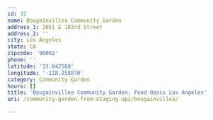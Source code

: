 ```yaml
---
id: 31
name: Bougainvillea Community Garden
address_1: 2051 E 103rd Street
address_2: ''
city: Los Angeles
state: CA
zipcode: '90002'
phone: ''
latitude: '33.942568'
longitude: '-118.258870'
category: Community Garden
hours: []
title: 'Bougainvillea Community Garden, Food Oasis Los Angeles'
uri: /community-garden-from-staging-api/bougainvillea/

---
```

